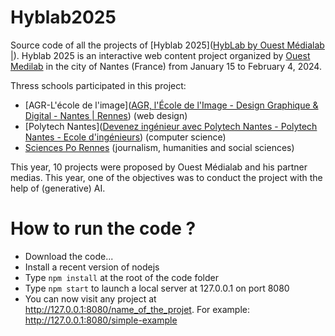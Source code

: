# Hyblab2025

Source code of all the projects of [Hyblab 2025]([HybLab by Ouest Médialab |](http://www.hyblab.fr)). Hyblab 2025 is an interactive web content project organized by [Ouest Medilab](http://www.ouestmedialab.fr) in the city of Nantes (France) from January 15 to February 4, 2024.

Thress schools participated in this project:

- [AGR-L'école de l'image]([AGR, l&#039;École de l&#039;Image - Design Graphique &amp; Digital - Nantes | Rennes](http://www.agrnantes.fr)) (web design)
- [Polytech Nantes]([Devenez ingénieur avec Polytech Nantes - Polytech Nantes - Ecole d'ingénieurs](http://www.polytech.univ-nantes.fr)) (computer science)
- [Sciences Po Rennes](https://www.sciencespo-rennes.fr/) (journalism, humanities and social sciences)

This year, 10 projects were proposed by Ouest Médialab and his partner medias. This year, one of the objectives was to conduct the project with the help of (generative) AI.

# How to run the code ?

- Download the code...
- Install a recent version of nodejs
- Type `npm install` at the root of the code folder
- Type `npm start` to launch a local server at 127.0.0.1 on port 8080
- You can now visit any project at http://127.0.0.1:8080/name_of_the_projet. For example: http://127.0.0.1:8080/simple-example
